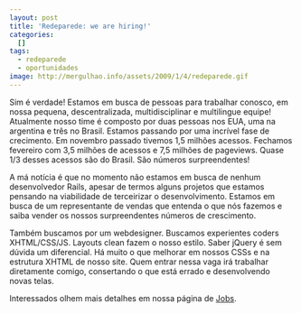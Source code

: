 ```yaml
---
layout: post
title: 'Redeparede: we are hiring!'
categories:
  []
tags:
  - redeparede
  - oportunidades
image: http://mergulhao.info/assets/2009/1/4/redeparede.gif
---
```


Sim é verdade! Estamos em busca de pessoas para trabalhar conosco, em nossa pequena, descentralizada, multidisciplinar e multilingue equipe! Atualmente nosso time é composto por duas pessoas nos EUA, uma na argentina e três no Brasil. Estamos passando por uma incrível fase de crecimento. Em novembro passado tivemos 1,5 milhões acessos. Fechamos fevereiro com 3,5 milhões de acessos e 7,5 milhões de pageviews. Quase 1/3 desses acessos são do Brasil. São números surpreendentes!

A má notícia é que no momento não estamos em busca de nenhum desenvolvedor Rails, apesar de termos alguns projetos que estamos pensando na viabilidade de terceirizar o desenvolvimento. Estamos em busca de um representante de vendas que entenda o que nós fazemos e saiba vender os nossos surpreendentes números de crescimento.

Também buscamos por um webdesigner. Buscamos experientes coders XHTML/CSS/JS. Layouts clean fazem o nosso estilo. Saber jQuery é sem dúvida um diferencial. Há muito o que melhorar em nossos CSSs e na estrutura XHTML de nosso site. Quem entrar nessa vaga irá trabalhar diretamente comigo, consertando o que está errado e desenvolvendo novas telas.

Interessados olhem mais detalhes em nossa página de [Jobs][].

[Jobs]: http://redeparede.com.br/jobs
